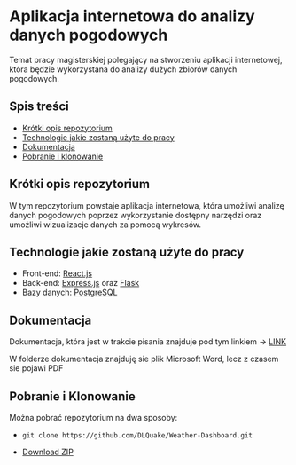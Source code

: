 # Aplikacja internetowa do analizy danych pogodowych
Temat pracy magisterskiej polegający na stworzeniu aplikacji internetowej, która będzie wykorzystana do analizy dużych zbiorów danych pogodowych.

## Spis treści
 * [Krótki opis repozytorium](#krótki-opis-repozytorium)
 * [Technologie jakie zostaną użyte do pracy](#technologie-jakie-zostaną-użyte-do-pracy)
 * [Dokumentacja](#dokumentacja)
 * [Pobranie i klonowanie](#pobranie-i-klonowanie)

## Krótki opis repozytorium

W tym repozytorium powstaje aplikacja internetowa, która umożliwi analizę danych pogodowych poprzez wykorzystanie dostępny narzędzi oraz umożliwi wizualizacje danych za pomocą wykresów.

## Technologie jakie zostaną użyte do pracy

- Front-end: [React.js](https://react.dev/)
- Back-end: [Express.js](https://expressjs.com/) oraz [Flask](https://flask.palletsprojects.com/en/3.0.x/)
- Bazy danych: [PostgreSQL](https://www.postgresql.org/)

## Dokumentacja

Dokumentacja, która jest w trakcie pisania znajduje pod tym linkiem -> [LINK](https://github.com/DLQuake/AstroAppAnalyzer/blob/main/Dokumentacja/)

W folderze dokumentacja znajduję sie plik Microsoft Word, lecz z czasem sie pojawi PDF

## Pobranie i Klonowanie
Można pobrać repozytorium na dwa sposoby:

* ```
  git clone https://github.com/DLQuake/Weather-Dashboard.git
  ```
* [Download ZIP](https://github.com/DLQuake/AstroAppAnalyzer/archive/refs/heads/main.zip)
